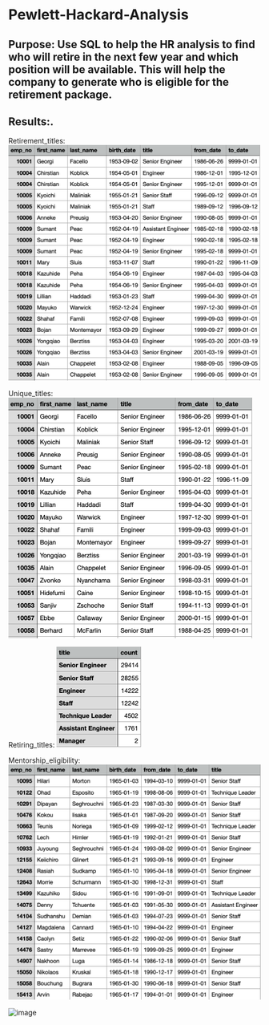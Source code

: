 # Pewlett-Hackard-Analysis
## Purpose: Use SQL to help the HR analysis to find who will retire in the next few year and which position will be available. This will help the company to generate who is eligible for the retirement package. 


## Results:.
Retirement_titles:
![retirement_titles](Data/retirement_titles.png)

Unique_titles:
![unique_titles](Data/unique_titles.png)


Retiring_titles:
![retiring_titles](Data/retiring_titles.png)

Mentorship_eligibility:
![ mentorship_eligibility](Data/mentorship_eligibility.png)

![image](https://user-images.githubusercontent.com/79950817/116022605-1a8bf700-a610-11eb-9f53-1c582619c15c.png)

